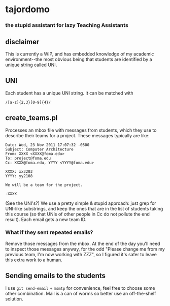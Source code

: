 # tajordomo
### the stupid assistant for lazy Teaching Assistants

## disclaimer
This is currently a WIP, and has embedded knowledge of my
academic environment--the most obvious being that students
are identified by a unique string called UNI.

## UNI
Each student has a unique UNI string. It can be matched with

    /[a-z]{2,3}[0-9]{4}/

## create_teams.pl
Processes an mbox file with messages from students, which they use to
describe their teams for a project. These messages typically are like:

    Date: Wed, 23 Nov 2011 17:07:32 -0500
    Subject: Computer Architecture
    From: XXXX <XXXX@foma.edu>
    To: project@foma.edu
    Cc: XXXX@foma.edu, YYYY <YYYY@foma.edu>

    XXXX: xx3203
    YYYY: yy2108

    We will be a team for the project.

    -XXXX

(See the UNI's?)
We use a pretty simple & stupid approach: just grep for UNI-like
substrings, and keep the ones that are in the list of students
taking this course (so that UNIs of other people in Cc do not
pollute the end result). Each email gets a new team ID.

### What if they sent repeated emails?
Remove those messages from the mbox. At the end of the day
you'll need to inspect those messages anyway, for the odd
"Please change me from my previous team, I'm now working
with ZZZ", so I figured it's safer to leave this extra work
to a human.

## Sending emails to the students
I use `git send-email` + `msmtp` for convenience, feel free to
choose some other combination. Mail is a can of worms so better
use an off-the-shelf solution.
